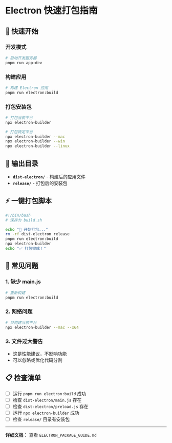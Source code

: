 # Electron 快速打包指南

## 🚀 快速开始

### 开发模式
```bash
# 启动开发服务器
pnpm run app:dev
```

### 构建应用
```bash
# 构建 Electron 应用
pnpm run electron:build
```

### 打包安装包
```bash
# 打包当前平台
npx electron-builder

# 打包特定平台
npx electron-builder --mac
npx electron-builder --win
npx electron-builder --linux
```

## 📁 输出目录

- **`dist-electron/`** - 构建后的应用文件
- **`release/`** - 打包后的安装包

## ⚡ 一键打包脚本

```bash
#!/bin/bash
# 保存为 build.sh

echo "🚀 开始打包..."
rm -rf dist-electron release
pnpm run electron:build
npx electron-builder
echo "✅ 打包完成！"
```

## 🔧 常见问题

### 1. 缺少 main.js
```bash
# 重新构建
pnpm run electron:build
```

### 2. 网络问题
```bash
# 只构建当前平台
npx electron-builder --mac --x64
```

### 3. 文件过大警告
- 这是性能建议，不影响功能
- 可以忽略或优化代码分割

## 📋 检查清单

- [ ] 运行 `pnpm run electron:build` 成功
- [ ] 检查 `dist-electron/main.js` 存在
- [ ] 检查 `dist-electron/preload.js` 存在
- [ ] 运行 `npx electron-builder` 成功
- [ ] 检查 `release/` 目录有安装包

---

**详细文档：** 查看 `ELECTRON_PACKAGE_GUIDE.md`
